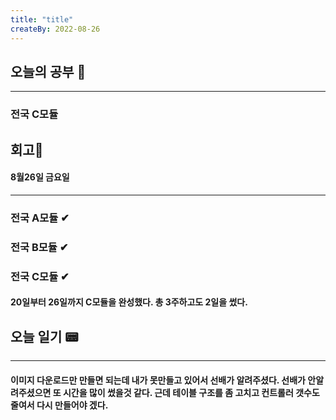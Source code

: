 ```yaml
---
title: "title"
createBy: 2022-08-26
---
```

## 오늘의 공부 🎉
---
### 전국 C모듈

## 회고🎇
#### 8월26일 금요일
---
### 전국 A모듈 ✔
### 전국 B모듈 ✔
### 전국 C모듈 ✔
#### 20일부터 26일까지 C모듈을 완성했다. 총 3주하고도 2일을 썼다.

## 오늘 일기 📟
---
#### 이미지 다운로드만 만들면 되는데 내가 못만들고 있어서 선배가 알려주셨다. 선배가 안알려주셨으면 또 시간을 많이 썼을것 같다. 근데 테이블 구조를 좀 고치고 컨트롤러 갯수도 줄여서 다시 만들어야 겠다.
<Comment/>